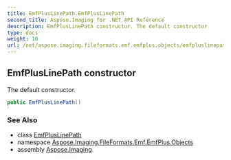 ```yaml
---
title: EmfPlusLinePath.EmfPlusLinePath
second_title: Aspose.Imaging for .NET API Reference
description: EmfPlusLinePath constructor. The default constructor
type: docs
weight: 10
url: /net/aspose.imaging.fileformats.emf.emfplus.objects/emfpluslinepath/emfpluslinepath/
---
```

## EmfPlusLinePath constructor

The default constructor.

```csharp
public EmfPlusLinePath()
```

### See Also

* class [EmfPlusLinePath](../)
* namespace [Aspose.Imaging.FileFormats.Emf.EmfPlus.Objects](../../emfpluslinepath/)
* assembly [Aspose.Imaging](../../../)


